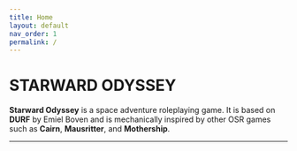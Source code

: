 ```yaml
---
title: Home
layout: default
nav_order: 1
permalink: /
---
```


# STARWARD ODYSSEY

**Starward Odyssey** is a space adventure roleplaying game. It is based on **DURF** by Emiel Boven and is mechanically inspired by other OSR games such as **Cairn**, **Mausritter**, and **Mothership**. 

----

[Just the Docs]: https://just-the-docs.github.io/just-the-docs/
[GitHub Pages]: https://docs.github.com/en/pages
[README]: https://github.com/just-the-docs/just-the-docs-template/blob/main/README.md
[Jekyll]: https://jekyllrb.com
[GitHub Pages / Actions workflow]: https://github.blog/changelog/2022-07-27-github-pages-custom-github-actions-workflows-beta/
[use this template]: https://github.com/just-the-docs/just-the-docs-template/generate
